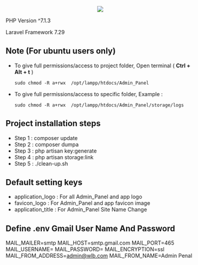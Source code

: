 <p align="center"><img src="https://laravel.com/assets/img/components/logo-laravel.svg"></p>

<p align="center">
	<p>PHP Version ^7.1.3 </p>
	<p>Laravel Framework 7.29 </p>
</p>

## Note (For ubuntu users only)
- To give full permissions/access to project folder, Open terminal ( **Ctrl + Alt + t** )

      sudo chmod -R a+rwx  /opt/lampp/htdocs/Admin_Panel
      
- To give full permissions/access to specific folder, Example : 

      sudo chmod -R a+rwx  /opt/lampp/htdocs/Admin_Panel/storage/logs
  
## Project installation steps

- Step 1 : composer update
- Step 2 : composer dumpa
- Step 3 : php artisan key:generate
- Step 4 : php artisan storage:link
- Step 5 : ./clean-up.sh


      
## Default setting keys

- application_logo : For all Admin_Panel and app logo
- favicon_logo : For Admin_Panel and app favicon image
- application_title : For Admin_Panel Site Name Change

## Define .env Gmail User Name And Password

MAIL_MAILER=smtp
MAIL_HOST=smtp.gmail.com
MAIL_PORT=465
MAIL_USERNAME=
MAIL_PASSWORD=
MAIL_ENCRYPTION=ssl
MAIL_FROM_ADDRESS=admin@wlb.com
MAIL_FROM_NAME=Admin Penal
